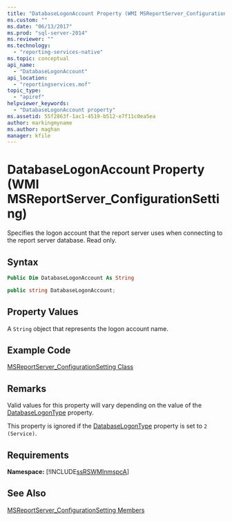 ```yaml
---
title: "DatabaseLogonAccount Property (WMI MSReportServer_ConfigurationSetting) | Microsoft Docs"
ms.custom: ""
ms.date: "06/13/2017"
ms.prod: "sql-server-2014"
ms.reviewer: ""
ms.technology: 
  - "reporting-services-native"
ms.topic: conceptual
api_name: 
  - "DatabaseLogonAccount"
api_location: 
  - "reportingservices.mof"
topic_type: 
  - "apiref"
helpviewer_keywords: 
  - "DatabaseLogonAccount property"
ms.assetid: 55f2863f-1ac1-4519-b512-e7f11c0ea5ea
author: markingmyname
ms.author: maghan
manager: kfile
---
```

# DatabaseLogonAccount Property (WMI MSReportServer_ConfigurationSetting)
  Specifies the logon account that the report server uses when connecting to the report server database. Read only.  
  
## Syntax  
  
```vb  
Public Dim DatabaseLogonAccount As String  
```  
  
```csharp  
public string DatabaseLogonAccount;  
```  
  
## Property Values  
 A `String` object that represents the logon account name.  
  
## Example Code  
 [MSReportServer_ConfigurationSetting Class](msreportserver-configurationsetting-class.md)  
  
## Remarks  
 Valid values for this property will vary depending on the value of the [DatabaseLogonType](configurationsetting-property-databaselogontype.md) property.  
  
 This property is ignored if the [DatabaseLogonType](configurationsetting-property-databaselogontype.md) property is set to `2 (Service)`.  
  
## Requirements  
 **Namespace:** [!INCLUDE[ssRSWMInmspcA](../../includes/ssrswminmspca-md.md)]  
  
## See Also  
 [MSReportServer_ConfigurationSetting Members](msreportserver-configurationsetting-members.md)  
  
  
